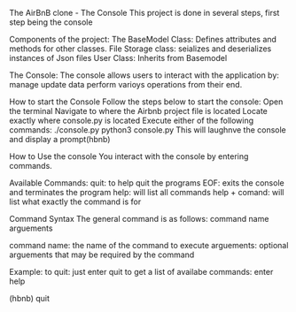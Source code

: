 The AirBnB clone - The Console
This project is done in several steps, first step being the console

Components of the project:
    The BaseModel Class: Defines attributes and methods for other classes.
File Storage class: seializes and deserializes instances of Json files
User Class: Inherits from Basemodel

The Console:
    The console allows users to interact with the application by:
        manage
        update data
        perform varioys operations from their end.

How to start the Console
Follow the steps below to start the console:
    Open the terminal
Navigate to where the Airbnb project file is located
Locate exactly where console.py is located
Execute either of the following commands:
    ./console.py
    python3 console.py
This will laughnve the console and display a prompt(hbnb)

How to Use the console
You interact with the console by entering commands.

Available Commands:
    quit: to help quit the programs
    EOF: exits the console and terminates the program
    help: will list all commands
    help + comand: will list what exactly the command is for

Command Syntax
The general command is as follows:
    command name arguements

command name: the name of the command to execute
arguements: optional arguements that may be required by the command

Example:
    to quit: just enter quit
    to get a list of availabe commands: enter help

(hbnb) quit
